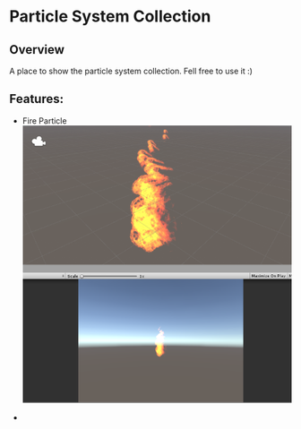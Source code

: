 # Particle System Collection

## Overview

A place to show the particle system collection. Fell free to use it :)

## Features:

* Fire Particle
![Fire Particle](docgen/firePS.png "Fire Particle")

* 